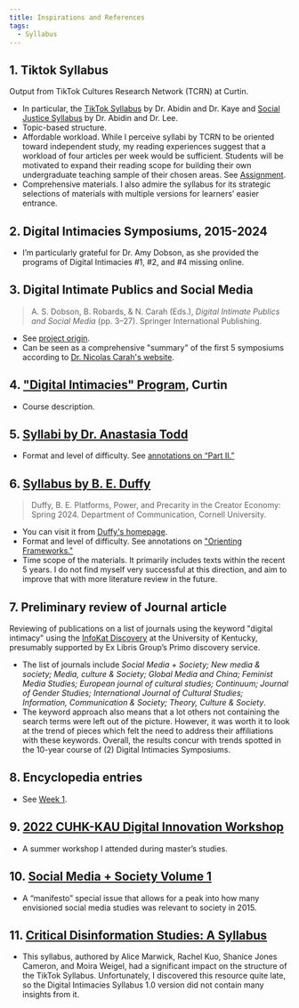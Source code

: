 ```yaml
---
title: Inspirations and References
tags:
  - Syllabus
---
```


## 1. Tiktok Syllabus

Output from TikTok Cultures Research Network (TCRN) at Curtin.

- In particular, the [TikTok Syllabus](https://tiktokcultures.com/syllabus2021/) by Dr. Abidin and Dr. Kaye and [Social Justice Syllabus](https://TikTokCultures.com/) by Dr. Abidin and Dr. Lee.
- Topic-based structure.
- Affordable workload. While I perceive syllabi by TCRN to be oriented toward independent study, my reading experiences suggest that a workload of four articles per week would be sufficient. Students will be motivated to expand their reading scope for building their own undergraduate teaching sample of their chosen areas. See [Assignment](../develop/syllabus/assignment/week15.md).
- Comprehensive materials. I also admire the syllabus for its strategic selections of materials with multiple versions for learners’ easier entrance.

## 2. Digital Intimacies Symposiums, 2015-2024

- I’m particularly grateful for Dr. Amy Dobson, as she provided the programs of Digital Intimacies #1, #2, and #4 missing online.

## 3. Digital Intimate Publics and Social Media

> A. S. Dobson, B. Robards, & N. Carah (Eds.), *Digital Intimate Publics and Social Media* (pp. 3–27). Springer International Publishing.

- See [project origin](origin.md).
- Can be seen as a comprehensive "summary" of the first 5 symposiums according to [Dr. Nicolas Carah's website](https://nicholascarah.com/digitalintimacies).

## 4. ["Digital Intimacies" Program](https://ccat.curtin.edu.au/programs/digital-intimacies/), Curtin

- Course description.

## 5. [Syllabi by Dr. Anastasia Todd](https://www.anastasiatoddphd.com/syllabi/)

- Format and level of difficulty. See [annotations on “Part II.”](../develop/syllabus/framework/index.md)

## 6. [Syllabus by B. E. Duffy]((https://static1.squarespace.com/static/58b37319ff7c508925e2d112/t/65b11916b4775c668f8cbb6e/1706105110950/Comm+7600-public-creator+economy+syllabus.pdf))

> Duffy, B. E. Platforms, Power, and Precarity in the Creator Economy: Spring 2024. Department of Communication, Cornell University.

- You can visit it from [Duffy's homepage](https://www.brookeduffy.com/).
- Format and level of difficulty. See annotations on ["Orienting Frameworks."](../develop/syllabus/framework/index.md)
- Time scope of the materials. It primarily includes texts within the recent 5 years. I do not find myself very successful at this direction, and aim to improve that with more literature review in the future.

## 7. Preliminary review of Journal article

Reviewing of publications on a list of journals using the keyword "digital intimacy" using the [InfoKat Discovery](https://saalck-uky.primo.exlibrisgroup.com/discovery/search?vid=01SAA_UKY:UKY) at the University of Kentucky, presumably supported by Ex Libris Group’s Primo discovery service.

- The list of journals include *Social Media + Society; New media & society; Media, culture & Society; Global Media and China; Feminist Media Studies; European journal of cultural studies; Continuum; Journal of Gender Studies; International Journal of Cultural Studies; Information, Communication & Society; Theory, Culture & Society*.
- The keyword approach also means that a lot others not containing the search terms were left out of the picture. However, it was worth it to look at the trend of pieces which felt the need to address their affiliations with these keywords. Overall, the results concur with trends spotted in the 10-year course of (2) Digital Intimacies Symposiums.

## 8. Encyclopedia entries

- See [Week 1](../develop/syllabus/basics/week1.md).

## 9. [2022 CUHK-KAU Digital Innovation Workshop](https://www.kau.se/genusvetenskap/utbildning/kurser-inom-genusvetenskap/international-summer-workshop-digital)

- A summer workshop I attended during master’s studies.

## 10. [Social Media + Society Volume 1](https://journals.sagepub.com/toc/smsa/1/1)

- A “manifesto” special issue that allows for a peak into how many envisioned social media studies was relevant to society in 2015.

## 11. [Critical Disinformation Studies: A Syllabus](https://citap.unc.edu/research/critical-disinfo/)

- This syllabus, authored by Alice Marwick, Rachel Kuo, Shanice Jones Cameron, and Moira Weigel, had a significant impact on the structure of the TikTok Syllabus. Unfortunately, I discovered this resource quite late, so the Digital Intimacies Syllabus 1.0 version did not contain many insights from it.
